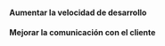 <h1 class="title" style="display:none">Equipo de Desarrollo</h1>

<h4 style="text-transform: none;">Aumentar la velocidad de desarrollo</h4>
<h4 style="text-transform: none;">Mejorar la comunicación con el cliente</h4>

